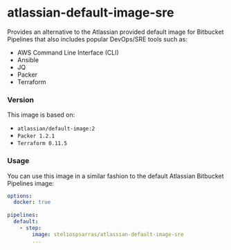 # atlassian-default-image-sre

Provides an alternative to the Atlassian provided default image for Bitbucket Pipelines that also includes popular DevOps/SRE tools such as: 

* AWS Command Line Interface (CLI)
* Ansible
* JQ
* Packer
* Terraform

### Version

This image is based on:

* `atlassian/default-image:2`
* `Packer 1.2.1`
* `Terraform 0.11.5`


### Usage

You can use this image in a similar fashion to the default Atlassian Bitbucket Pipelines image:

```yaml
options:
  docker: true
  
pipelines:
  default:
    - step:
        image: steliospsarras/atlassian-default-image-sre
        ...
```

